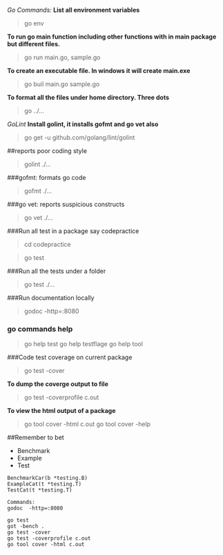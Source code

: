 *Go Commands:*
**List all environment variables**
>go env  

**To run go main function including other functions with in main package but different files.**
>go run main.go, sample.go  

**To create an executable file. In windows it will create main.exe**
>go buil main.go sample.go 

**To format all the files under home directory. Three dots**
>go ../...


*GoLint*
**Install golint, it installs gofmt and go vet also**

> go get -u github.com/golang/lint/golint
> 
##reports poor coding style
> golint ./...
> 

###gofmt: formats go code
>gofmt ./...

###go vet: reports suspicious constructs
>go vet ./...

###Run all test in a package say codepractice

>cd codepractice 

> go test

###Run all the tests under a folder 
> go test ./...

###Run documentation locally
>godoc -http=:8080

### go commands help 
>go help test
> go help testflage
> go help tool

###Code test coverage on current package 
>go test -cover 

**To dump the coverge output to file**
> go test -coverprofile c.out 

**To view the html output of a package**
> go tool cover -html c.out
> go tool cover -help

##Remember to bet
- Benchmark
- Example
- Test

```
BenchmarkCar(b *testing.B)
ExampleCat(t *testing.T)
TestCat(t *testing.T)
```

```
Commands: 
godoc  -http=:8080

go test
got -bench . 
go test -cover 
go test -coverprofile c.out
go tool cover -html c.out 
```
